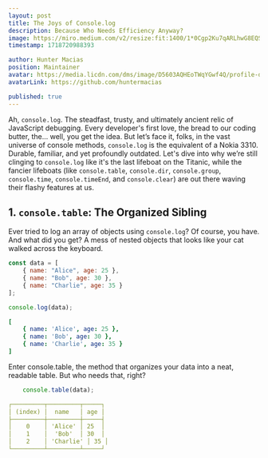 ```yaml
---
layout: post
title: The Joys of Console.log 
description: Because Who Needs Efficiency Anyway?
image: https://miro.medium.com/v2/resize:fit:1400/1*0Cgp2Ku7qARLhwG8EQSVLg.png
timestamp: 1718720988393

author: Hunter Macias
position: Maintainer
avatar: https://media.licdn.com/dms/image/D5603AQHEoTWqYGwf4Q/profile-displayphoto-shrink_200_200/0/1712502758289?e=2147483647&v=beta&t=VxzuymWP5oP6ckzi5yzhonKYr9AsDtZnD81oO45-nXo
avatarLink: https://github.com/huntermacias

published: true
---
```



Ah, `console.log`. The steadfast, trusty, and ultimately ancient relic of JavaScript debugging. Every developer's first love, the bread to our coding butter, the... well, you get the idea. But let’s face it, folks, in the vast universe of console methods, `console.log` is the equivalent of a Nokia 3310. Durable, familiar, and yet profoundly outdated. Let's dive into why we’re still clinging to `console.log` like it's the last lifeboat on the Titanic, while the fancier lifeboats (like `console.table`, `console.dir`, `console.group`, `console.time`, `console.timeEnd`, and `console.clear`) are out there waving their flashy features at us.

## 1. `console.table`: The Organized Sibling

Ever tried to log an array of objects using `console.log`? Of course, you have. And what did you get? A mess of nested objects that looks like your cat walked across the keyboard.

```js [c-table.js] copy
const data = [
    { name: "Alice", age: 25 },
    { name: "Bob", age: 30 },
    { name: "Charlie", age: 35 }
];

console.log(data);
```

```yml [output]
[
    { name: 'Alice', age: 25 },
    { name: 'Bob', age: 30 },
    { name: 'Charlie', age: 35 }
]
```

Enter console.table, the method that organizes your data into a neat, readable table. But who needs that, right?

```js [c-table.js] copy
    console.table(data);
```

```yml [output] 
┌─────────┬─────────┬─────┐
│ (index) │  name   │ age │
├─────────┼─────────┼─────┤
│    0    │ 'Alice' │ 25  │
│    1    │  'Bob'  │ 30  │
│    2    │ 'Charlie' │ 35 │
└─────────┴─────────┴─────┘
```